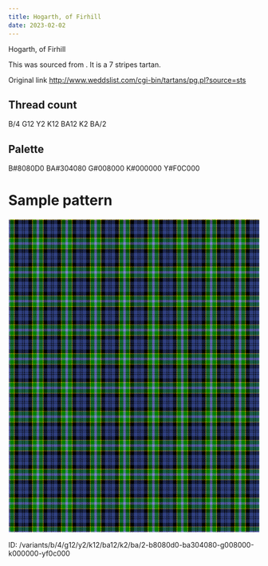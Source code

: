 ```yaml
---
title: Hogarth, of Firhill
date: 2023-02-02
---
```

Hogarth, of Firhill

This was sourced from <no value>.  It is a 7 stripes tartan.

Original link http://www.weddslist.com/cgi-bin/tartans/pg.pl?source=sts

## Thread count
B/4 G12 Y2 K12 BA12 K2 BA/2

## Palette
B#8080D0 BA#304080 G#008000 K#000000 Y#F0C000

# Sample pattern

![Tartan detail](tartan.png "B/4 G12 Y2 K12 BA12 K2 BA/2 tartan")

ID: /variants/b/4/g12/y2/k12/ba12/k2/ba/2-b8080d0-ba304080-g008000-k000000-yf0c000